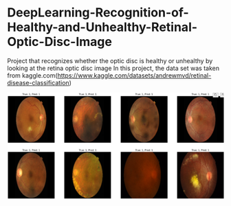# DeepLearning-Recognition-of-Healthy-and-Unhealthy-Retinal-Optic-Disc-Image
Project that recognizes whether the optic disc is healthy or unhealthy by looking at the retina optic disc image
In this project, the data set was taken from kaggle.com(https://www.kaggle.com/datasets/andrewmvd/retinal-disease-classification)

![In the output example you will see after compiling the project:](images/fotoğraf.jpg)

